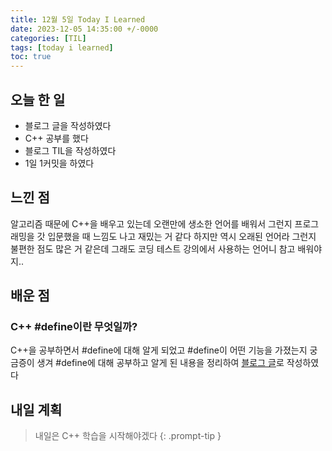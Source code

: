 ```yaml
---
title: 12월 5일 Today I Learned
date: 2023-12-05 14:35:00 +/-0000
categories: [TIL]
tags: [today i learned]
toc: true
---
```


## 오늘 한 일

* 블로그 글을 작성하였다
* C++ 공부를 했다
* 블로그 TIL을 작성하였다
* 1일 1커밋을 하였다

## 느낀 점

알고리즘 때문에 C++을 배우고 있는데 오랜만에 생소한 언어를 배워서 그런지 프로그래밍을 갓 입문했을 때 느낌도 나고 재밌는 거 같다 하지만 역시 오래된 언어라 그런지 불편한 점도 많은 거 같은데 그래도 코딩 테스트 강의에서 사용하는 언어니 참고 배워야지..

## 배운 점

### C++ #define이란 무엇일까?

C++을 공부하면서 #define에 대해 알게 되었고 #define이 어떤 기능을 가졌는지 궁금증이 생겨 #define에 대해 공부하고 알게 된 내용을 정리하여 [블로그 글](https://jangwoojun.github.io/posts/C++-%22#define%22%EC%9D%B4%EB%9E%80-%EB%AC%B4%EC%97%87%EC%9D%BC%EA%B9%8C?/)로 작성하였다

## 내일 계획

> 내일은 C++ 학습을 시작해야겠다
{: .prompt-tip }

